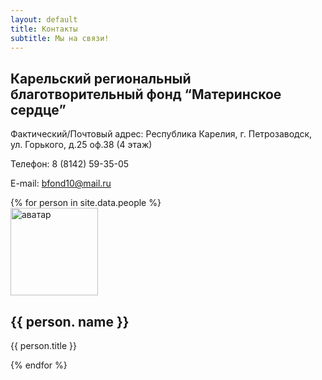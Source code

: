 ```yaml
---
layout: default
title: Контакты
subtitle: Мы на связи!
---
```

## Карельский региональный благотворительный фонд “Материнское сердце”

Фактический/Почтовый адрес: Республика Карелия, г. Петрозаводск, ул. Горького, д.25 оф.38 (4 этаж)

Телефон: 8 (8142) 59-35-05

E-mail: bfond10@mail.ru

<div class="row">
  {% for person in site.data.people %}
	  <div class="col-lg-4">
	    <img class="rounded-circle" src="{% if person.avatar %}{{ person.avatar }}{% else %}/assets/img/avatar.png{% endif %}" alt="аватар" width="140" height="140">
	    <h2>{{ person. name }}</h2>
	    <p>{{ person.title }}</p>
	  </div><!-- /.col-lg-4 -->
  {% endfor %}
</div>
